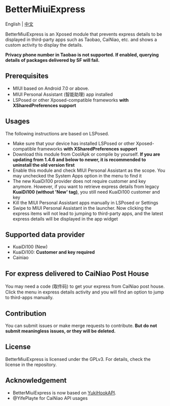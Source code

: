 # BetterMiuiExpress

English | [中文](README.zh-Hans.md)

BetterMiuiExpress is an Xposed module that prevents express details to be displayed in third-party apps such as Taobao, CaiNiao, etc. and shows a custom activity to display the details.

**Privacy phone number in Taobao is not supported. If enabled, querying details of packages delivered by SF will fail.**

## Prerequisites

- MIUI based on Android 7.0 or above.
- MIUI Personal Assistant (智能助理) app installed
- LSPosed or other Xposed-compatible frameworks **with XSharedPreferences support**

## Usages

The following instructions are based on LSPosed.

- Make sure that your device has installed LSPosed or other Xposed-compatible frameworks **with XSharedPreferences support**
- Download this module from CoolApk or compile by yourself. **If you are updating from 1.4.6 and below to newer, it is recommended to uninstall the old version first**
- Enable this module and check MIUI Personal Assistant as the scope. You may unchecked the System Apps option in the menu to find it
- The new KuaiDi100 provider does not require customer and key anymore. However, if you want to retrieve express details from legacy **KuaiDi100 (without 'New' tag)**, you still need KuaiDi100 customer and key
- Kill the MIUI Personal Assistant apps manually in LSPosed or Settings
- Swipe to MIUI Personal Assistant in the launcher. Now clicking the express items will not lead to jumping to third-party apps, and the latest express details will be displayed in the app widget

## Supported data provider

- KuaiDi100 (New)
- KuaiDi100: **Customer and key required**
- Cainiao

## For express delivered to CaiNiao Post House

You may need a code (取件码) to get your express from CaiNiao post house. Click the menu in express details activity and you will find an option to jump to third-apps manually.

## Contribution

You can submit issues or make merge requests to contribute. **But do not submit meaningless issues, or they will be deleted.**

## License

BetterMiuiExpress is licensed under the GPLv3. For details, check the license in the repository.

## Acknowledgement

- BetterMiuiExpress is now based on [YukiHookAPI](https://github.com/fankes/YukiHookAPI).
- @YifePlayte for CaiNiao API usages

